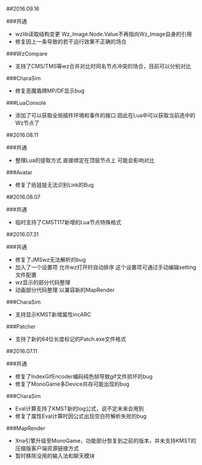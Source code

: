 ﻿##2016.09.16

###共通
- wzlib读取结构变更 Wz_Image.Node.Value不再指向Wz_Image自身的引用
- 修复因上一条导致的若干运行效果不正确的场合

###WzCompare
- 支持了CMS/TMS等wz合并对比时同名节点冲突的场合，目前可以分别对比

###CharaSim
- 修复恶魔盾牌MP/DF显示bug

###LuaConsole
- 添加了可以获取全局插件环境和事件的接口 因此在Lua中可以获取当前选中的Wz节点了


##2016.08.11

###共通
- 整理Lua的提取方式 直接绑定在顶层节点上 可能会影响对比

###Avatar
- 修复了纸娃娃无法识别Link的Bug


##2016.08.07

###共通
- 临时支持了CMST117新增的Lua节点特殊格式


##2016.07.31

###共通
- 修复了JMSwz无法解析的bug
- 加入了一个设置项 允许wz打开时自动排序 这个设置项可通过手动编辑setting文件配置
- wz显示的部分代码整理
- 动画部分代码整理 以兼容新的MapRender 

###CharaSim
- 支持显示KMST新增属性incARC

###Patcher
- 支持了新的64位长度标记的Patch.exe文件格式


##2016.07.11

###共通
- 修复了IndexGifEncoder编码纯色帧导致gif文件损坏的bug
- 修复了MonoGame多Device共存可能出现的bug

###CharaSim
- Eval计算支持了KMST新的log公式，说不定未来会用到
- 修复了属性Eval计算时因公式出现空白符解析失败的bug

###MapRender
- Xna引擎升级至MonoGame，功能部分恢复到之前的版本，并未支持KMST的压缩版客户端资源链接方式
- 暂时移除没用的输入法和聊天模块

